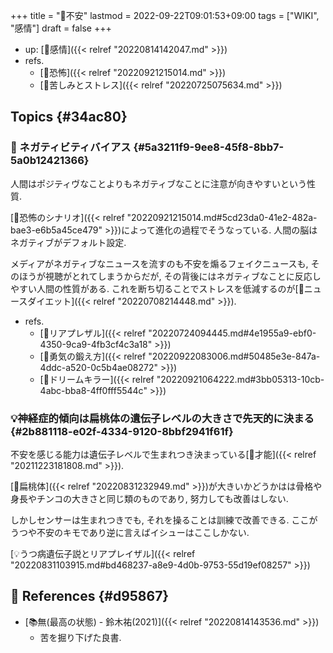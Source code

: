 +++
title = "📝不安"
lastmod = 2022-09-22T09:01:53+09:00
tags = ["WIKI", "感情"]
draft = false
+++

-   up: [🔖感情]({{< relref "20220814142047.md" >}})
-   refs.
    -   [📝恐怖]({{< relref "20220921215014.md" >}})
    -   [📝苦しみとストレス]({{< relref "20220725075634.md" >}})


## Topics {#34ac80}


### <span class="org-todo todo _">📝</span> ネガティビティバイアス {#5a3211f9-9ee8-45f8-8bb7-5a0b12421366}

人間はポジティヴなことよりもネガティブなことに注意が向きやすいという性質.

[📝恐怖のシナリオ]({{< relref "20220921215014.md#5cd23da0-41e2-482a-bae3-e6b5a45ce479" >}})によって進化の過程でそうなっている. 人間の脳はネガティブがデフォルト設定.

メディアがネガティブなニュースを流すのも不安を煽るフェイクニュースも, そのほうが視聴がとれてしまうからだが, その背後にはネガティブなことに反応しやすい人間の性質がある. これを断ち切ることでストレスを低減するのが[🔖ニュースダイエット]({{< relref "20220708214448.md" >}}).

-   refs.
    -   [📝リアプレザル]({{< relref "20220724094445.md#4e1955a9-ebf0-4350-9ca9-4fb3cf4c3a18" >}})
    -   [🔖勇気の鍛え方]({{< relref "20220922083006.md#50485e3e-847a-4ddc-a520-0c5b4ae08272" >}})
    -   [📝ドリームキラー]({{< relref "20220921064222.md#3bb05313-10cb-4abc-bba8-4ff0fff5544c" >}})


### 💡神経症的傾向は扁桃体の遺伝子レベルの大きさで先天的に決まる {#2b881118-e02f-4334-9120-8bbf2941f61f}

不安を感じる能力は遺伝子レベルで生まれつき決まっている[📝才能]({{< relref "20211223181808.md" >}}).

[📝扁桃体]({{< relref "20220831232949.md" >}})が大きいかどうかはは骨格や身長やチンコの大きさと同じ類のものであり, 努力しても改善はしない.

しかしセンサーは生まれつきでも, それを操ることは訓練で改善できる. ここがうつや不安のキモであり逆に言えばイシューはここしかない.

[💡うつ病遺伝子説とリアプレイザル]({{< relref "20220831103915.md#bd468237-a8e9-4d0b-9753-55d19ef08257" >}})


## <span class="org-todo todo _">🔗</span> References {#d95867}

-   [📚無(最高の状態) - 鈴木祐(2021)]({{< relref "20220814143536.md" >}})
    -   苦を掘り下げた良書.
